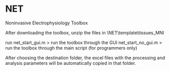 # NET
Noninvasive Electrophysiology Toolbox

After downloading the toolbox, unzip the files in \NET\template\tissues_MNI

run net_start_gui.m > run the toolbox through the GUI
net_start_no_gui.m > run the toolbox through the main script (for programmers only)

After choosing the destination folder, the excel files with the processing and analysis parameters will be automatically copied in that folder.
